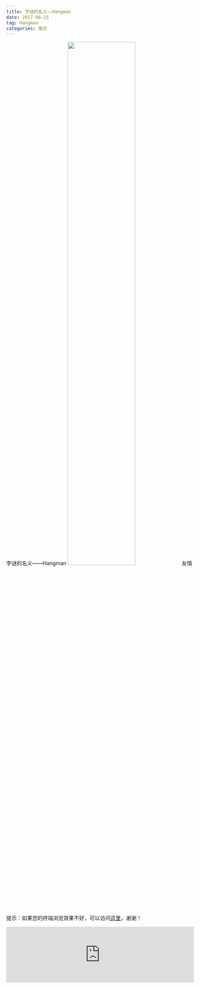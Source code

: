 ```yaml
---
title: 字谜的名义——Hangman
date: 2017-06-15
tag: Hangman
categories: 推文
---
```

字谜的名义——Hangman
<img src="http://mmbiz.qpic.cn/mmbiz_jpg/ACviaWTBFxhY9uJ9d6JQk33PjgkUWxFNg6xuBWyJ2mAdgf8HxGBuvb3hicauEcRcwQlzib5Fj8ubCkRNGQtIIcK0g/0?wx_fmt.jpeg" style="width: 60%; height: auto;"/><!--more-->
友情提示：如果您的终端浏览效果不好，可以访问[这里](https://stata-club.github.io/stata_article/2017-06-15.html)，谢谢！
<iframe src="https://stata-club.github.io/stata_article/2017-06-15.html" id="iframepage" frameborder="0" scrolling="no" marginheight="0" marginwidth="0" width="100%" onLoad="iFrameHeight()"></iframe>
<script type="text/javascript" language="javascript">
function iFrameHeight() {
var ifm= document.getElementById("iframepage");
var subWeb = document.frames ? document.frames["iframepage"].document : ifm.contentDocument;   
if(ifm != null && subWeb != null) {
 ifm.height = subWeb.body.scrollHeight;
} 
} 
</script> 